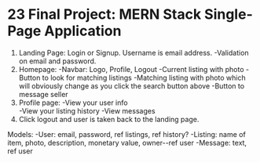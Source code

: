 # 23 Final Project: MERN Stack Single-Page Application

1.  Landing Page: Login or Signup. Username is email address.
    -Validation on email and password.
2.  Homepage: -Navbar: Logo, Profile, Logout
    -Current listing with photo
    -Button to look for matching listings
    -Matching listing with photo which will obviously change as you click the search button above
    -Button to message seller
3.  Profile page: -View your user info  
     -View your listing history
    -View messages
4.  Click logout and user is taken back to the landing page.

Models:
-User: email, password, ref listings, ref history?
-Listing: name of item, photo, description, monetary value, owner--ref user
-Message: text, ref user

<!-- -User History: matches, transactions -->
